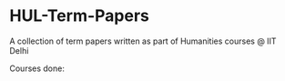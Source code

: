 # HUL-Term-Papers
A collection of term papers written as part of Humanities courses @ IIT Delhi

Courses done:
